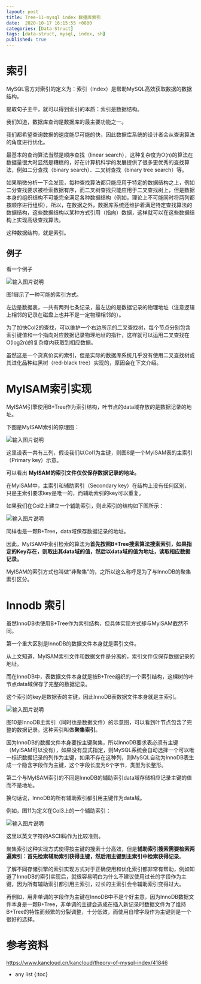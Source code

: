 ```yaml
---
layout: post
title: Tree-11-mysql index 数据库索引
date:  2020-10-17 16:15:55 +0800
categories: [Data-Struct]
tags: [data-struct, mysql, index, sh]
published: true
---
```


# 索引

MySQL官方对索引的定义为：索引（Index）是帮助MySQL高效获取数据的数据结构。

提取句子主干，就可以得到索引的本质：索引是数据结构。

我们知道，数据库查询是数据库的最主要功能之一。

我们都希望查询数据的速度能尽可能的快，因此数据库系统的设计者会从查询算法的角度进行优化。

最基本的查询算法当然是顺序查找（linear search），这种复杂度为O(n)的算法在数据量很大时显然是糟糕的，好在计算机科学的发展提供了很多更优秀的查找算法，例如二分查找（binary search）、二叉树查找（binary tree search）等。

如果稍微分析一下会发现，每种查找算法都只能应用于特定的数据结构之上，例如二分查找要求被检索数据有序，而二叉树查找只能应用于二叉查找树上，但是数据本身的组织结构不可能完全满足各种数据结构（例如，理论上不可能同时将两列都按顺序进行组织），所以，在数据之外，数据库系统还维护着满足特定查找算法的数据结构，这些数据结构以某种方式引用（指向）数据，这样就可以在这些数据结构上实现高级查找算法。

这种数据结构，就是索引。


## 例子

看一个例子

![输入图片说明](https://images.gitee.com/uploads/images/2020/1201/205652_3afaf557_508704.png "屏幕截图.png")

图1展示了一种可能的索引方式。

左边是数据表，一共有两列七条记录，最左边的是数据记录的物理地址（注意逻辑上相邻的记录在磁盘上也并不是一定物理相邻的）。

为了加快Col2的查找，可以维护一个右边所示的二叉查找树，每个节点分别包含索引键值和一个指向对应数据记录物理地址的指针，这样就可以运用二叉查找在O(log2n)的复杂度内获取到相应数据。

虽然这是一个货真价实的索引，但是实际的数据库系统几乎没有使用二叉查找树或其进化品种红黑树（red-black tree）实现的，原因会在下文介绍。

# MyISAM索引实现

MyISAM引擎使用B+Tree作为索引结构，叶节点的data域存放的是数据记录的地址。

下图是MyISAM索引的原理图：

![输入图片说明](https://images.gitee.com/uploads/images/2020/1201/211159_30268d2d_508704.png "屏幕截图.png")

这里设表一共有三列，假设我们以Col1为主键，则图8是一个MyISAM表的主索引（Primary key）示意。

可以看出 **MyISAM的索引文件仅仅保存数据记录的地址。**

在MyISAM中，主索引和辅助索引（Secondary key）在结构上没有任何区别，只是主索引要求key是唯一的，而辅助索引的key可以重复。

如果我们在Col2上建立一个辅助索引，则此索引的结构如下图所示：

![输入图片说明](https://images.gitee.com/uploads/images/2020/1201/211301_e34e8cd9_508704.png "屏幕截图.png")

同样也是一颗B+Tree，data域保存数据记录的地址。

因此，MyISAM中索引检索的算法为**首先按照B+Tree搜索算法搜索索引，如果指定的Key存在，则取出其data域的值，然后以data域的值为地址，读取相应数据记录。**

MyISAM的索引方式也叫做“非聚集”的，之所以这么称呼是为了与InnoDB的聚集索引区分。

# Innodb 索引

虽然InnoDB也使用B+Tree作为索引结构，但具体实现方式却与MyISAM截然不同。

第一个重大区别是InnoDB的数据文件本身就是索引文件。

从上文知道，MyISAM索引文件和数据文件是分离的，索引文件仅保存数据记录的地址。

而在InnoDB中，表数据文件本身就是按B+Tree组织的一个索引结构，这棵树的叶节点data域保存了完整的数据记录。

这个索引的key是数据表的主键，因此InnoDB表数据文件本身就是主索引。

![输入图片说明](https://images.gitee.com/uploads/images/2020/1201/211408_2432cc59_508704.png "屏幕截图.png")

图10是InnoDB主索引（同时也是数据文件）的示意图，可以看到叶节点包含了完整的数据记录。这种索引叫做**聚集索引**。

因为InnoDB的数据文件本身要按主键聚集，所以InnoDB要求表必须有主键（MyISAM可以没有），如果没有显式指定，则MySQL系统会自动选择一个可以唯一标识数据记录的列作为主键，如果不存在这种列，则MySQL自动为InnoDB表生成一个隐含字段作为主键，这个字段长度为6个字节，类型为长整形。

第二个与MyISAM索引的不同是InnoDB的辅助索引data域存储相应记录主键的值而不是地址。

换句话说，InnoDB的所有辅助索引都引用主键作为data域。

例如，图11为定义在Col3上的一个辅助索引：

![输入图片说明](https://images.gitee.com/uploads/images/2020/1201/211635_616a5834_508704.png "屏幕截图.png")

这里以英文字符的ASCII码作为比较准则。

聚集索引这种实现方式使得按主键的搜索十分高效，但是**辅助索引搜索需要检索两遍索引：首先检索辅助索引获得主键，然后用主键到主索引中检索获得记录**。

了解不同存储引擎的索引实现方式对于正确使用和优化索引都非常有帮助，例如知道了InnoDB的索引实现后，就很容易明白为什么不建议使用过长的字段作为主键，因为所有辅助索引都引用主索引，过长的主索引会令辅助索引变得过大。

再例如，用非单调的字段作为主键在InnoDB中不是个好主意，因为InnoDB数据文件本身是一颗B+Tree，非单调的主键会造成在插入新记录时数据文件为了维持B+Tree的特性而频繁的分裂调整，十分低效，而使用自增字段作为主键则是一个很好的选择。

# 参考资料

https://www.kancloud.cn/kancloud/theory-of-mysql-index/41846

* any list
{:toc}